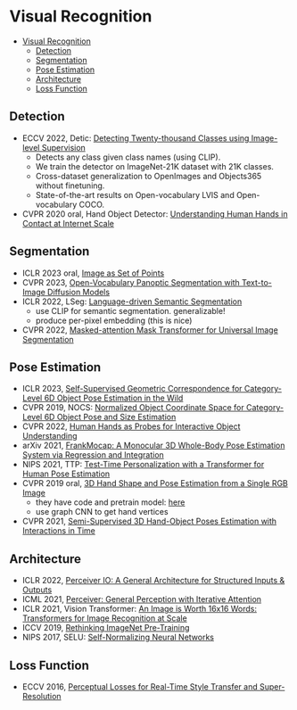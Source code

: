 # Visual Recognition

- [Visual Recognition](#visual-recognition)
  - [Detection](#detection)
  - [Segmentation](#segmentation)
  - [Pose Estimation](#pose-estimation)
  - [Architecture](#architecture)
  - [Loss Function](#loss-function)



## Detection
- ECCV 2022, Detic: [Detecting Twenty-thousand Classes using Image-level Supervision](https://github.com/facebookresearch/Detic)
  - Detects any class given class names (using CLIP).
  - We train the detector on ImageNet-21K dataset with 21K classes.
  - Cross-dataset generalization to OpenImages and Objects365 without finetuning.
  - State-of-the-art results on Open-vocabulary LVIS and Open-vocabulary COCO.
- CVPR 2020 oral, Hand Object Detector: [Understanding Human Hands in Contact at Internet Scale](https://fouheylab.eecs.umich.edu/~dandans/projects/100DOH/)


## Segmentation
- ICLR 2023 oral, [Image as Set of Points](https://openreview.net/forum?id=awnvqZja69)
- CVPR 2023, [Open-Vocabulary Panoptic Segmentation with Text-to-Image Diffusion Models](https://jerryxu.net/ODISE/)
- ICLR 2022, LSeg: [Language-driven Semantic Segmentation](https://arxiv.org/abs/2201.03546)
  - use CLIP for semantic segmentation. generalizable!
  - produce per-pixel embedding (this is nice)
- CVPR 2022, [Masked-attention Mask Transformer for Universal Image Segmentation](https://bowenc0221.github.io/mask2former/)

## Pose Estimation
- ICLR 2023, [Self-Supervised Geometric Correspondence for Category-Level 6D Object Pose Estimation in the Wild](https://kywind.github.io/self-pose)
- CVPR 2019, NOCS: [Normalized Object Coordinate Space for Category-Level 6D Object Pose and Size Estimation](https://arxiv.org/abs/1901.02970)
- CVPR 2022, [Human Hands as Probes for Interactive Object Understanding](https://s-gupta.github.io/hands-as-probes/)
- arXiv 2021, [FrankMocap: A Monocular 3D Whole-Body Pose Estimation System via Regression and Integration](https://arxiv.org/abs/2108.06428)
- NIPS 2021, TTP: [Test-Time Personalization with a Transformer for Human Pose Estimation](http://liyizhuo.com/TTP/)
- CVPR 2019 oral, [3D Hand Shape and Pose Estimation from a Single RGB Image](https://sites.google.com/site/geliuhaontu/home/cvpr2019)
  - they have code and pretrain model: [here](https://github.com/3d-hand-shape/hand-graph-cnn)
  - use graph CNN to get hand vertices
- CVPR 2021, [Semi-Supervised 3D Hand-Object Poses Estimation with Interactions in Time](https://stevenlsw.github.io/Semi-Hand-Object/)


## Architecture
- ICLR 2022, [Perceiver IO: A General Architecture for Structured Inputs & Outputs](https://arxiv.org/abs/2107.14795)
- ICML 2021, [Perceiver: General Perception with Iterative Attention](https://arxiv.org/abs/2103.03206)
- ICLR 2021, Vision Transformer: [An Image is Worth 16x16 Words: Transformers for Image Recognition at Scale](https://arxiv.org/abs/2010.11929)
- ICCV 2019, [Rethinking ImageNet Pre-Training](https://openaccess.thecvf.com/content_ICCV_2019/html/He_Rethinking_ImageNet_Pre-Training_ICCV_2019_paper.html)
- NIPS 2017, SELU: [Self-Normalizing Neural Networks](https://arxiv.org/abs/1706.02515)

## Loss Function
- ECCV 2016, [Perceptual Losses for Real-Time Style Transfer and Super-Resolution](https://arxiv.org/abs/1603.08155)


